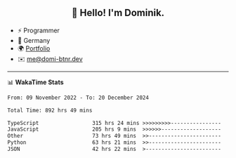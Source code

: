 <h2 align="center">👋 Hello! I'm Dominik.</h2>

- ⚡ Programmer
- 📍 Germany
- 🌍 [Portfolio](https://domi-btnr.dev)
- ✉️ [me@domi-btnr.dev](mailto://me@domi-btnr.dev)

---
📊 **WakaTime Stats**
<!--START_SECTION:waka-->

```txt
From: 09 November 2022 - To: 20 December 2024

Total Time: 892 hrs 49 mins

TypeScript                 315 hrs 24 mins >>>>>>>>>----------------   35.33 %
JavaScript                 205 hrs 9 mins  >>>>>>-------------------   22.98 %
Other                      73 hrs 49 mins  >>-----------------------   08.27 %
Python                     63 hrs 21 mins  >>-----------------------   07.10 %
JSON                       42 hrs 22 mins  >------------------------   04.75 %
```

<!--END_SECTION:waka-->
